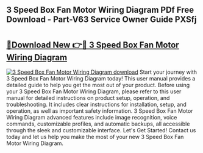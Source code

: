 ## 3 Speed Box Fan Motor Wiring Diagram PDf Free Download - Part-V63 Service Owner Guide PXSfj

# <h2><a href="http://dfm5bw.blite.top/?on=3+Speed+Box+Fan+Motor+Wiring+Diagram">🔗Download New 👉🔴 3 Speed Box Fan Motor Wiring Diagram</a></h2>

[![3 Speed Box Fan Motor Wiring Diagram download](https://i.imgur.com/lujVjoI.png)](http://dfm5bw.blite.top/?on=3+Speed+Box+Fan+Motor+Wiring+Diagram)
Start your journey with 3 Speed Box Fan Motor Wiring Diagram today! This user manual provides a detailed guide to help you get the most out of your product. Before using your 3 Speed Box Fan Motor Wiring Diagram, please refer to this user manual for detailed instructions on product setup, operation, and troubleshooting. It includes clear instructions for installation, setup, and operation, as well as important safety information. 3 Speed Box Fan Motor Wiring Diagram advanced features include image recognition, voice commands, customizable profiles, and automatic backups, all accessible through the sleek and customizable interface. Let's Get Started! Contact us today and let us help you make the most of your new 3 Speed Box Fan Motor Wiring Diagram.
